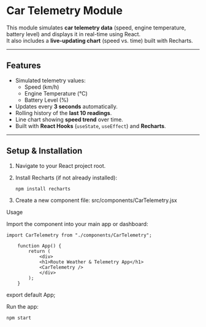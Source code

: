 # Car Telemetry Module

This module simulates **car telemetry data** (speed, engine temperature, battery level) and displays it in real-time using React.  
It also includes a **live-updating chart** (speed vs. time) built with Recharts.

---

## Features
- Simulated telemetry values:
  - Speed (km/h)
  - Engine Temperature (°C)
  - Battery Level (%)
- Updates every **3 seconds** automatically.
- Rolling history of the **last 10 readings**.
- Line chart showing **speed trend** over time.
- Built with **React Hooks** (`useState`, `useEffect`) and **Recharts**.

---

## Setup & Installation

1. Navigate to your React project root.
2. Install Recharts (if not already installed):

   ```bash
   npm install recharts
3. Create a new component file:
    src/components/CarTelemetry.jsx

Usage

Import the component into your main app or dashboard:

    import CarTelemetry from "./components/CarTelemetry";

        function App() {
            return (
                <div>
                <h1>Route Weather & Telemetry App</h1>
                <CarTelemetry />
                </div>
            );
        }       

export default App;

Run the app:

    npm start